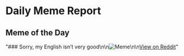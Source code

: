 # Daily Meme Report

## Meme of the Day
"### Sorry, my English isn’t very good\n\n![Meme](https://i.redd.it/an5wgk6h8ynf1.png)\n\n[View on Reddit](https://redd.it/1nbouv2)"
